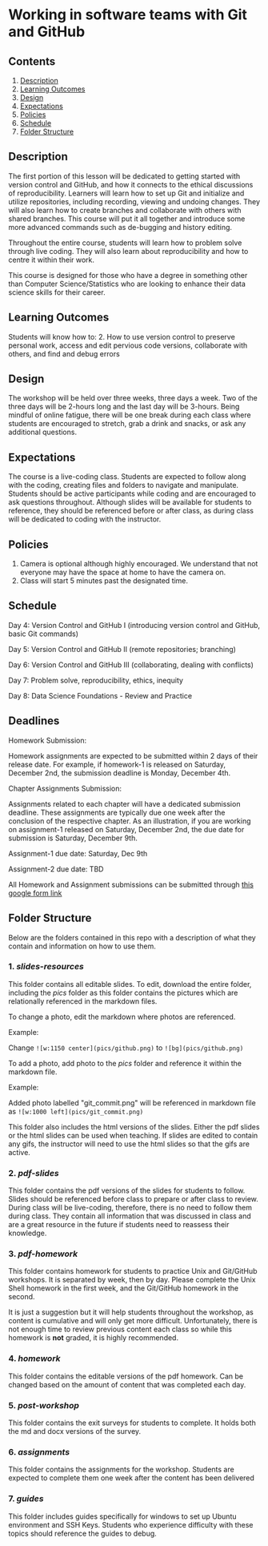 # Working in software teams with Git and GitHub

## Contents
1. [Description](#description)
2. [Learning Outcomes](#learning-outcomes)
3. [Design](#design)
4. [Expectations](#expectations)
5. [Policies](#policies)
6. [Schedule](#schedule)
7. [Folder Structure](#folder-structure)

## Description
The first portion of this lesson will be dedicated to getting started with version control and GitHub, and how it connects to the ethical discussions of reproducibility. Learners will learn how to set up Git and initialize and utilize repositories, including recording, viewing and undoing changes. They will also learn how to create branches and collaborate with others with shared branches. This course will put it all together and introduce some more advanced commands such as de-bugging and history editing.

Throughout the entire course, students will learn how to problem solve through live coding. They will also learn about reproducibility and how to centre it within their work.

This course is designed for those who have a degree in something other than Computer Science/Statistics who are looking to enhance their data science skills for their career.

## Learning Outcomes
Students will know how to:
2. How to use version control to preserve personal work, access and edit pervious code versions, collaborate with others, and find and debug errors

## Design
The workshop will be held over three weeks, three days a week. Two of the three days will be 2-hours long and the last day will be 3-hours. Being mindful of online fatigue, there will be one break during each class where students are encouraged to stretch, grab a drink and snacks, or ask any additional questions.

## Expectations
The course is a live-coding class. Students are expected to follow along with the coding, creating files and folders to navigate and manipulate. Students should be active participants while coding and are encouraged to ask questions throughout. Although slides will be available for students to reference, they should be referenced before or after class, as during class will be dedicated to coding with the instructor.

## Policies
1. Camera is optional although highly encouraged. We understand that not everyone may have the space at home to have the camera on.
2. Class will start 5 minutes past the designated time.

## Schedule
Day 4: Version Control and GitHub I (introducing version control and GitHub, basic Git commands)

Day 5: Version Control and GitHub II (remote repositories; branching)

Day 6: Version Control and GitHub III (collaborating, dealing with conflicts)

Day 7: Problem solve, reproducibility, ethics, inequity

Day 8: Data Science Foundations - Review and Practice

## Deadlines
Homework Submission:

Homework assignments are expected to be submitted within 2 days of their release date. For example, if homework-1 is released on Saturday, December 2nd, the submission deadline is Monday, December 4th.

Chapter Assignments Submission:

Assignments related to each chapter will have a dedicated submission deadline. These assignments are typically due one week after the conclusion of the respective chapter. As an illustration, if you are working on assignment-1 released on Saturday, December 2nd, the due date for submission is Saturday, December 9th.

Assignment-1 due date: Saturday, Dec 9th

Assignment-2 due date: TBD

All Homework and Assignment submissions can be submitted through [this google form link](https://forms.gle/YJsEuZCKBoZkrnqt5)


## Folder Structure
Below are the folders contained in this repo with a description of what they contain and information on how to use them.

### 1. *slides-resources*
This folder contains all editable slides. To edit, download the entire folder, including the *pics* folder as this folder contains the pictures which are relationally referenced in the markdown files.

To change a photo, edit the markdown where photos are referenced.

Example: 

Change `![w:1150 center](pics/github.png)` to `![bg](pics/github.png)`

To add a photo, add photo to the *pics* folder and reference it within the markdown file.

Example:

Added photo labelled "git_commit.png" will be referenced in markdown file as `![w:1000 left](pics/git_commit.png)`

This folder also includes the html versions of the slides. Either the pdf slides or the html slides can be used when teaching. If slides are edited to contain any gifs, the instructor will need to use the html slides so that the gifs are active.

### 2. *pdf-slides*
This folder contains the pdf versions of the slides for students to follow. Slides should be referenced before class to prepare or after class to review. During class will be live-coding, therefore, there is no need to follow them during class. They contain all information that was discussed in class and are a great resource in the future if students need to reassess their knowledge.

### 3. *pdf-homework*
This folder contains homework for students to practice Unix and Git/GitHub workshops. It is separated by week, then by day. Please complete the Unix Shell homework in the first week, and the Git/GitHub homework in the second.

It is just a suggestion but it will help students throughout the workshop, as content is cumulative and will only get more difficult. Unfortunately, there is not enough time to review previous content each class so while this homework is **not** graded, it is highly recommended.

### 4. *homework*
This folder contains the editable versions of the pdf homework. Can be changed based on the amount of content that was completed each day.

### 5. *post-workshop*
This folder contains the exit surveys for students to complete. It holds both the md and docx versions of the survey.

### 6. *assignments*
This folder contains the assignments for the workshop. Students are expected to complete them one week after the content has been delivered

### 7. *guides*
This folder includes guides specifically for windows to set up Ubuntu environment and SSH Keys. Students who experience difficulty with these topics should reference the guides to debug.
